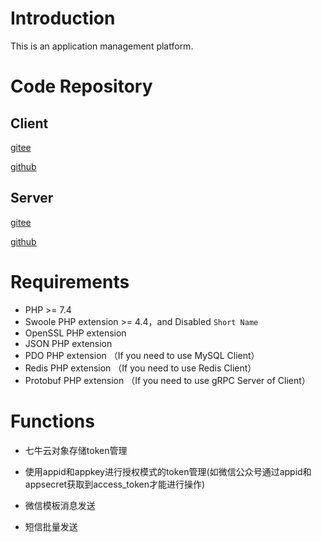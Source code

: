 # Introduction

This is an application management platform.

# Code Repository

## Client

[gitee](https://gitee.com/bruce_qiq/application_platform_client)

[github](https://github.com/bruceqiq/application_platform_client)

## Server

[gitee](https://gitee.com/bruce_qiq/application_platform_server)

[github](https://github.com/bruceqiq/application_platform_server)

# Requirements

 - PHP >= 7.4
 - Swoole PHP extension >= 4.4，and Disabled `Short Name`
 - OpenSSL PHP extension
 - JSON PHP extension
 - PDO PHP extension （If you need to use MySQL Client）
 - Redis PHP extension （If you need to use Redis Client）
 - Protobuf PHP extension （If you need to use gRPC Server of Client）
 
# Functions

- 七牛云对象存储token管理

- 使用appid和appkey进行授权模式的token管理(如微信公众号通过appid和appsecret获取到access_token才能进行操作)

- 微信模板消息发送

- 短信批量发送